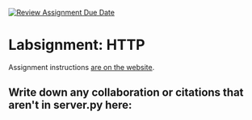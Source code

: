 [![Review Assignment Due Date](https://classroom.github.com/assets/deadline-readme-button-24ddc0f5d75046c5622901739e7c5dd533143b0c8e959d652212380cedb1ea36.svg)](https://classroom.github.com/a/13wiHHYI)
# Labsignment: HTTP

Assignment instructions [are on the website](https://uofa-cmput404.github.io/labsignments/http.html).

## Write down any collaboration or citations that aren't in server.py here:
